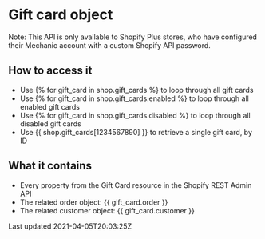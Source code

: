# Gift card object

Note: This API is only available to Shopify Plus stores, who have configured their Mechanic account with a custom Shopify API password.

## How to access it

- Use {% for gift\_card in shop.gift\_cards %} to loop through all gift cards
- Use {% for gift\_card in shop.gift\_cards.enabled %} to loop through all enabled gift cards
- Use {% for gift\_card in shop.gift\_cards.disabled %} to loop through all disabled gift cards
- Use {{ shop.gift\_cards[1234567890] }} to retrieve a single gift card, by ID

## What it contains

- Every property from the Gift Card resource in the Shopify REST Admin API
- The related order object: {{ gift\_card.order }}
- The related customer object: {{ gift\_card.customer }}

Last updated 2021-04-05T20:03:25Z